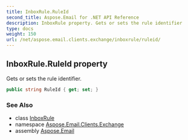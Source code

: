 ```yaml
---
title: InboxRule.RuleId
second_title: Aspose.Email for .NET API Reference
description: InboxRule property. Gets or sets the rule identifier
type: docs
weight: 150
url: /net/aspose.email.clients.exchange/inboxrule/ruleid/
---
```

## InboxRule.RuleId property

Gets or sets the rule identifier.

```csharp
public string RuleId { get; set; }
```

### See Also

* class [InboxRule](../)
* namespace [Aspose.Email.Clients.Exchange](../../inboxrule/)
* assembly [Aspose.Email](../../../)


